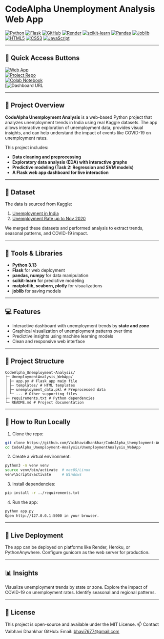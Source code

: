 # CodeAlpha Unemployment Analysis Web App

[![Python](https://img.shields.io/badge/Python-3.13-blue?logo=python)](https://www.python.org/)
[![Flask](https://img.shields.io/badge/Flask-2.3.2-orange?logo=flask)](https://flask.palletsprojects.com/)
[![GitHub](https://img.shields.io/badge/GitHub-Repository-black?logo=github)](https://github.com/Vaibhavidhankhar/CodeAlpha_Unemployment-Analysis.git)
[![Render](https://img.shields.io/badge/Render-Live%20App-brightgreen?logo=render)](https://your-render-link-here)
[![scikit-learn](https://img.shields.io/badge/scikit--learn-1.3.0-lightgrey?logo=scikit-learn)](https://scikit-learn.org/)
[![Pandas](https://img.shields.io/badge/Pandas-2.1.1-lightblue?logo=pandas)](https://pandas.pydata.org/)
[![Joblib](https://img.shields.io/badge/Joblib-1.3.2-blueviolet)](https://joblib.readthedocs.io/)
[![HTML5](https://img.shields.io/badge/HTML5-orange?logo=html5)](https://developer.mozilla.org/en-US/docs/Web/HTML)
[![CSS3](https://img.shields.io/badge/CSS3-blue?logo=css3)](https://developer.mozilla.org/en-US/docs/Web/CSS)
[![JavaScript](https://img.shields.io/badge/JavaScript-yellow?logo=javascript)](https://developer.mozilla.org/en-US/docs/Web/JavaScript)

---

## 🔗 Quick Access Buttons

[![Web App](https://img.shields.io/badge/View%20Web%20App-Render-blue?logo=google-chrome)](https://your-render-link-here)  
[![Project Repo](https://img.shields.io/badge/View%20Project-GitHub-black?logo=github)](https://github.com/Vaibhavidhankhar/CodeAlpha_Unemployment-Analysis.git)  
[![Colab Notebook](https://img.shields.io/badge/View%20Colab-Notebook-orange?logo=googlecolab)](https://colab.research.google.com/your-colab-link-here)  
[![Dashboard URL]([https://your-demo-link-here](https://india-unemployment-analysis-dashboard.onrender.com))

---


## 🚀 Project Overview

**CodeAlpha Unemployment Analysis** is a web-based Python project that analyzes unemployment trends in India using real Kaggle datasets. The app allows interactive exploration of unemployment data, provides visual insights, and can help understand the impact of events like COVID-19 on unemployment rates.

This project includes:
- **Data cleaning and preprocessing**
- **Exploratory data analysis (EDA) with interactive graphs**
- **Predictive modeling (Task 2: Regression and SVM models)**
- **A Flask web app dashboard for live interaction**

---

## 📂 Dataset

The data is sourced from Kaggle:

1. [Unemployment in India](https://www.kaggle.com/datasets/gokulrajkmv/unemployment-in-india?select=Unemployment+in+India.csv)  
2. [Unemployment Rate up to Nov 2020](https://www.kaggle.com/datasets/gokulrajkmv/unemployment-in-india?select=Unemployment_Rate_upto_11_2020.csv)  

We merged these datasets and performed analysis to extract trends, seasonal patterns, and COVID-19 impact.

---

## 🧰 Tools & Libraries

- **Python 3.13**
- **Flask** for web deployment
- **pandas, numpy** for data manipulation
- **scikit-learn** for predictive modeling
- **matplotlib, seaborn, plotly** for visualizations
- **joblib** for saving models

---

## 💻 Features

- Interactive dashboard with unemployment trends by **state and zone**
- Graphical visualization of unemployment patterns over time
- Predictive insights using machine learning models
- Clean and responsive web interface

---

## 📁 Project Structure

```
CodeAlpha_Unemployment-Analysis/
├─ UnemploymentAnalysis_WebApp/
│ ├─ app.py # Flask app main file
│ ├─ templates/ # HTML templates
│ ├─ unemployment_data.pkl # Preprocessed data
│ └─ ... # Other supporting files
├─ requirements.txt # Python dependencies
└─ README.md # Project documentation
```

---

## 🚀 How to Run Locally

1. Clone the repo:

```bash
git clone https://github.com/Vaibhavidhankhar/CodeAlpha_Unemployment-Analysis.git
cd CodeAlpha_Unemployment-Analysis/UnemploymentAnalysis_WebApp
```

2. Create a virtual environment:

```bash
python3 -m venv venv
source venv/bin/activate  # macOS/Linux
venv\Scripts\activate     # Windows
```

3. Install dependencies:

```bash
pip install -r ../requirements.txt
```

4. Run the app:

```bash
python app.py
Open http://127.0.0.1:5000 in your browser.
```
---

## 🔗 Live Deployment
The app can be deployed on platforms like Render, Heroku, or PythonAnywhere. Configure gunicorn as the web server for production.

---

## 📊 Insights
Visualize unemployment trends by state or zone.
Explore the impact of COVID-19 on unemployment rates.
Identify seasonal and regional patterns.

---

## 📜 License
This project is open-source and available under the MIT License.
📫 Contact
Vaibhavi Dhankhar
GitHub: [](https://github.com/Vaibhavidhankhar/CodeAlpha_Unemployment-Analysis.git)
Email: bhavi7677@gmail.com



